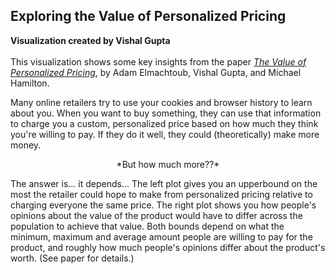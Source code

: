 ## Exploring the Value of Personalized Pricing 
**Visualization created by Vishal Gupta**
<br>
<br>
This visualization shows some key insights
from the paper [*The Value of Personalized Pricing*](http://faculty.marshall.usc.edu/Vishal-Gupta/Papers/PersonalizedPricing.pdf), by Adam Elmachtoub, Vishal Gupta, and Michael Hamilton.

Many online retailers try to use your cookies and browser history to learn about you.  When you want to buy something, they can use that information to charge you a custom, personalized price based on how much they think you're willing to pay. If they do it well, they could (theoretically) make more money.

<center>
 *But how much more??*
</center>

The answer is... it depends... The left plot gives you an upperbound on the most the retailer could hope to make from personalized pricing relative to charging everyone the same price.  The right plot shows you how people's opinions about the value of the product would have to differ across the population to achieve that value.  Both bounds depend on what the minimum, maximum and average amount people are willing to pay for the product, and roughly how much people's opinions differ about the product's worth.  (See paper for details.)
